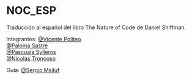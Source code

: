 # NOC_ESP
Traducción al español del libro The Nature of Code de Daniel Shiffman.

Integrantes:
[@Vicente Politeo](https://github.com/vipoliteo)  
[@Paloma Sastre](https://github.com/palosastre)  
[@Pascuala Sylleros](https://github.com/Paxita)  
[@Nicolas Troncoso](https://github.com/nicotron)  

Guía:
[@Sergio Majluf](https://github.com/sergiomajluf)
